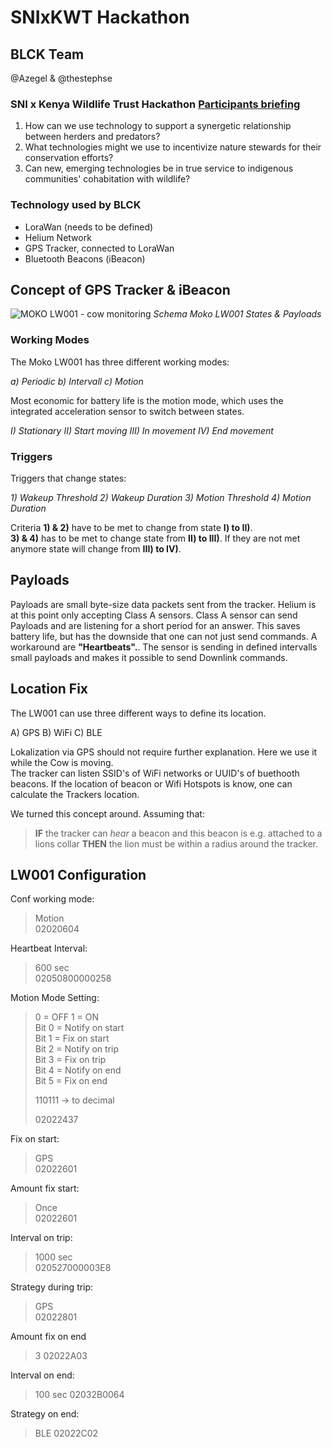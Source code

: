 # SNIxKWT Hackathon

## BLCK Team

@Azegel & @thestephse

### SNI x Kenya Wildlife Trust Hackathon [Participants briefing](https://docs.google.com/presentation/d/1VLqtiZAZAbd1shTh0gsjylLx4jwKxX6t3hGPZLfiCYE/edit#slide=id.gfc8cd0c195_0_129)

1. How can we use technology to support a synergetic relationship between herders and predators?
2. What technologies might we use to incentivize nature stewards for their conservation efforts?
3. Can new, emerging technologies be in true service to indigenous communities' cohabitation with wildlife?

### Technology used by BLCK

- LoraWan (needs to be defined)
- Helium Network
- GPS Tracker, connected to LoraWan
- Bluetooth Beacons (iBeacon)

## Concept of GPS Tracker & iBeacon

![MOKO LW001 - cow monitoring](https://user-images.githubusercontent.com/42295932/200038420-5bdc0232-f19d-4431-8e6f-d5a258a1752d.png)
_Schema Moko LW001 States & Payloads_

### Working Modes

The Moko LW001 has three different working modes:

_a) Periodic_ 
_b) Intervall_ 
_c) Motion_

Most economic for battery life is the motion mode, which uses the integrated acceleration sensor to switch between states.

_I) Stationary_ 
_II) Start moving_ 
_III) In movement_ 
_IV) End movement_

### Triggers

Triggers that change states:

_1) Wakeup Threshold_
_2) Wakeup Duration_ 
_3) Motion Threshold_ 
_4) Motion Duration_  

Criteria **1) & 2)** have to be met to change from state **I) to II)**.  
**3) & 4)** has to be met to change state from **II) to III)**. 
If they are not met anymore state will change from **III) to IV)**.

## Payloads

Payloads are small byte-size data packets sent from the tracker.
Helium is at this point only accepting Class A sensors. Class A sensor can send Payloads and are listening for a short period for an answer. This saves battery life, but has the downside that one can not just send commands.
A workaround are **"Heartbeats".**. The sensor is sending in defined intervalls small payloads and makes it possible to send Downlink commands.

## Location Fix

The LW001 can use three different ways to define its location.

A) GPS B) WiFi C) BLE

Lokalization via GPS should not require further explanation. Here we use it while the Cow is moving.  
The tracker can listen SSID's of WiFi networks or UUID's of buethooth beacons. If the location of beacon or Wifi Hotspots is know, one can calculate the Trackers location. 


We turned this concept around. Assuming that:
>**IF** the tracker can *hear* a beacon and this beacon is e.g. attached to a lions collar **THEN** the lion must be within a radius around the tracker.



## LW001 Configuration




Conf working mode:

> Motion  
> 02020604

Heartbeat Interval:
> 600 sec  
> 02050800000258

Motion Mode Setting:

> 0 = OFF 1 = ON  
> Bit 0 = Notify on start  
> Bit 1 = Fix on start  
> Bit 2 = Notify on trip  
> Bit 3 = Fix on trip  
> Bit 4 = Notify on end  
> Bit 5 = Fix on end  
>
> 110111 -> to decimal
>
> 02022437

Fix on start:

>GPS    
>02022601

Amount fix start:

>Once  
>02022601

Interval on trip:

>1000 sec  
>020527000003E8

Strategy during trip:
>GPS  
>02022801

Amount fix on end
>3 
>02022A03

Interval on end:

>100 sec 
>02032B0064

Strategy on end: 
>BLE 
>02022C02



